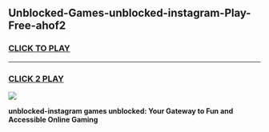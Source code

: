 
## Unblocked-Games-unblocked-instagram-Play-Free-ahof2
<h3>
<a href="https://premium76.site?title=unblocked-instagram&ref=10A">CLICK TO PLAY</a></h3>
<hr>

<h3>
<a href="https://premium76.site?title=unblocked-instagram&ref=10A">CLICK 2 PLAY</a>
  
</h3>

<a href="https://premium76.site?title=unblocked-instagram&ref=10A"><img src="https://clearcache.store/games.png"></a>


**unblocked-instagram games unblocked: Your Gateway to Fun and Accessible Online Gaming**
